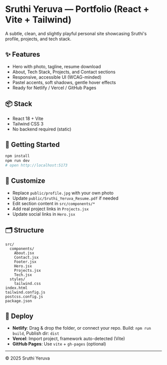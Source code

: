 # Sruthi Yeruva — Portfolio (React + Vite + Tailwind)

A subtle, clean, and slightly playful personal site showcasing Sruthi's profile, projects, and tech stack.

## ✨ Features
- Hero with photo, tagline, resume download
- About, Tech Stack, Projects, and Contact sections
- Responsive, accessible UI (WCAG-minded)
- Pastel accents, soft shadows, gentle hover effects
- Ready for Netlify / Vercel / GitHub Pages

## 📦 Stack
- React 18 + Vite
- Tailwind CSS 3
- No backend required (static)

## 🚀 Getting Started
```bash
npm install
npm run dev
# open http://localhost:5173
```

## 🧩 Customize
- Replace `public/profile.jpg` with your own photo
- Update `public/Sruthi_Yeruva_Resume.pdf` if needed
- Edit section content in `src/components/*`
- Add real project links in `Projects.jsx`
- Update social links in `Hero.jsx`

## 🗂 Structure
```
src/
  components/
    About.jsx
    Contact.jsx
    Footer.jsx
    Hero.jsx
    Projects.jsx
    Tech.jsx
  styles/
    tailwind.css
index.html
tailwind.config.js
postcss.config.js
package.json
```

## 🧪 Deploy
- **Netlify**: Drag & drop the folder, or connect your repo. Build: `npm run build`, Publish dir: `dist`
- **Vercel**: Import project, framework auto-detected (Vite)
- **GitHub Pages**: Use `vite` + `gh-pages` (optional)

---
© 2025 Sruthi Yeruva